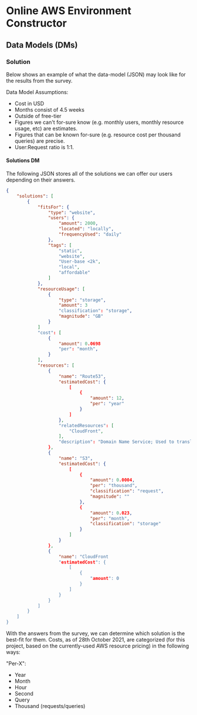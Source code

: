 # Online AWS Environment Constructor

## Data Models (DMs)

### Solution

Below shows an example of what the data-model (JSON) may look like for the results from the survey.

Data Model Assumptions:
- Cost in USD
- Months consist of 4.5 weeks
- Outside of free-tier
- Figures we can't for-sure know (e.g. monthly users, monthly resource usage, etc) are estimates.
- Figures that can be known for-sure (e.g. resource cost per thousand queries) are precise.
- User:Request ratio is 1:1.

#### Solutions DM

The following JSON stores all of the solutions we can offer our users depending on their answers.

```JSON
{
	"solutions": [
		{
			"fitsFor": {
				"type": "website",
				"users": {
					"amount": 2000,
					"located": "locally",
					"frequencyUsed": "daily"
				},
				"tags": [
					"static",
					"website",
					"User-base <2k",
					"local",
					"affordable"
				]
			},
			"resourceUsage": [
				{
					"type": "storage",
					"amount": 3
					"classification": "storage",
					"magnitude": "GB"
				}
			]
			"cost": [
				{
					"amount": 0.0698
					"per": "month",
				}
			],
			"resources": [
				{
					"name": "Route53",
					"estimatedCost": {
						[
							{
								"amount": 12,
								"per": "year"
							}
						]
					},
					"relatedResources": [
						"CloudFront",
					],
					"description": "Domain Name Service; Used to translate domain name (e.g. Google.com) to Internet Protocol (IP). Analogy: Translates the phone number you call to the person itself."
				},
				{
					"name": "S3",
					"estimatedCost": {
						[
							{
								"amount": 0.0004,
								"per": "thousand",
								"classification": "request",
								"magnitude": ""
							},
							{
								"amount": 0.023,
								"per": "month",
								"classification": "storage"
							}
						]
					}
				},
				{
					"name": "CloudFront
					"estimatedCost": {
						[
							{
								"amount": 0
							}
						]
					}
				}
			]
		}
	]
}
```

With the answers from the survey, we can determine which solution is the best-fit for them. Costs, as of 28th October 2021, are categorized (for this project, based on the currently-used AWS resource pricing) in the following ways:

"Per-X":

- Year
- Month
- Hour
- Second
- Query
- Thousand (requests/queries)